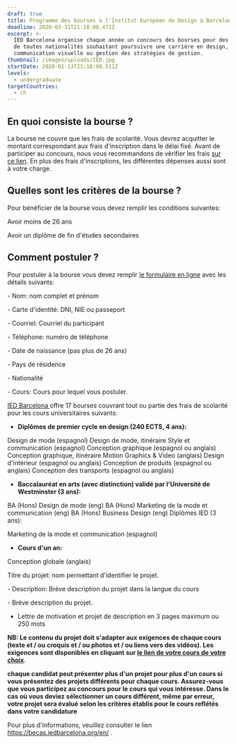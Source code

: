 ```yaml
---
draft: true
title: Programme des bourses à l'Institut Européen de Design à Barcelone
deadline: 2020-03-31T21:18:08.471Z
excerpt: >-
  IED Barcelona organise chaque année un concours des bourses pour des candidats
  de toutes nationalités souhaitant poursuivre une carrière en design, mode,
  communication visuelle ou gestion des stratégies de gestion.
thumbnail: /images/uploads/IED.jpg
startDate: 2020-01-13T21:18:08.511Z
levels:
  - undergraduate
targetCountries:
  - ch
---
```

## En quoi consiste la bourse ?

La bourse ne couvre que les frais de scolarité. Vous devrez acquitter le montant correspondant aux frais d'inscription dans le délai fixé. Avant de participer au concours, nous vous recommandons de vérifier les frais [sur ce lien](https://iedbarcelona.es/wp-content/uploads/2019/12/Becas-IED-BCN-2020-2021-1.pdf). En plus des frais d'inscriptions, les différentes dépenses aussi sont à votre charge.

## Quelles sont les critères de la bourse ?

Pour bénéficier de la bourse vous devez remplir les conditions suivantes:

Avoir moins de 26 ans

Avoir un diplôme de fin d'études secondaires

## **Comment postuler ?**

Pour postuler à la bourse vous devez remplir [le formulaire en ligne](https://becas.iedbarcelona.org/en/apply-now) avec les détails suivants:

\- Nom: nom complet et prénom

\- Carte d'identité: DNI, NIE ou passeport

\- Courriel: Courriel du participant

\- Téléphone: numéro de téléphone

\- Date de naissance (pas plus de 26 ans)

\- Pays de résidence

\- Nationalité

\- Cours: Cours pour lequel vous postuler.

[IED Barcelona ](https://iedbarcelona.es/en/)offre 17 bourses couvrant tout ou partie des frais de scolarité pour les cours universitaires suivants:

* **Diplômes de premier cycle en design (240 ECTS, 4 ans):**

Design de mode (espagnol) Design de mode, itinéraire Style et communication (espagnol)
Conception graphique (espagnol ou anglais)
Conception graphique, itinéraire Motion Graphics & Video (anglais)
Design d'intérieur (espagnol ou anglais)
Conception de produits (espagnol ou anglais)
Conception des transports (espagnol ou anglais)

* **Baccalauréat en arts (avec distinction) validé par l'Université de Westminster (3 ans):**

BA (Hons) Design de mode (eng) BA (Hons)  Marketing de la mode et communication (eng)
BA (Hons) Business Design (eng) Diplômes IED (3 ans):

Marketing de la mode et communication (espagnol) 

* **Cours d'un an:**

Conception globale (anglais)

Titre du projet: nom permettant d'identifier le projet.

\- Description: Brève description du projet dans la langue du cours

\- Brève description du projet.
- Lettre de motivation et projet de description en 3 pages maximum ou 250 mots

 **NB: Le contenu du projet doit s'adapter aux exigences de chaque cours (texte et / ou croquis et / ou photos et / ou liens vers des vidéos). Les exigences sont disponibles en cliquant sur [le lien de votre cours de votre choix](https://iedbarcelona.es/en/becas-info/ied-barcelona-scholarship-university-level/)**.

**chaque candidat peut présenter plus d'un projet pour plus d'un cours si vous présentez des projets différents pour chaque cours. Assurez-vous que vous participez au concours pour le cours qui vous intéresse. Dans le cas où vous deviez sélectionner un cours différent, même par erreur, votre projet sera évalué selon les critères établis pour le cours reflétés dans votre candidature** 

Pour plus d'informations, veuillez consulter le lien <https://becas.iedbarcelona.org/en/> .

